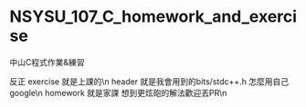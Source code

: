 # NSYSU_107_C_homework_and_exercise
中山C程式作業&amp;練習

反正 exercise 就是上課的\n
header 就是我會用到的bits/stdc++.h 怎麼用自己google\n
homework 就是家課 想到更炫砲的解法歡迎丟PR\n
